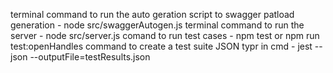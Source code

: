 terminal command to run the auto geration script to swagger patload generation - node src/swaggerAutogen.js
terminal command to run the server - node src/server.js
comand to run test cases - npm test or npm run test:openHandles
command to create a test suite JSON typr in cmd - jest --json --outputFile=testResults.json 
